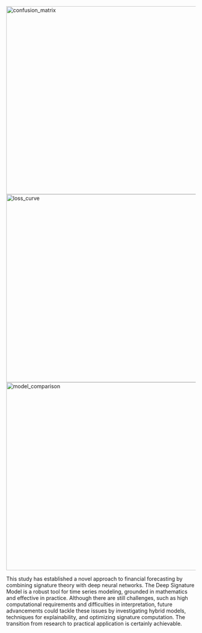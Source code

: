 <img width="600" height="500" alt="confusion_matrix" src="https://github.com/user-attachments/assets/4817b88e-3a0a-4bf8-8f9f-284f7134f70a" />
<img width="800" height="500" alt="loss_curve" src="https://github.com/user-attachments/assets/7868c3ed-8526-4069-ab4a-8eae1a1cba58" />
<img width="900" height="500" alt="model_comparison" src="https://github.com/user-attachments/assets/e292278e-bf2b-4cbe-83f3-dafe89763031" />

This study has established a novel approach to financial forecasting by combining signature theory with deep neural networks. The Deep Signature Model is a robust tool for time series modeling, grounded in mathematics and effective in practice. Although there are still challenges, such as high computational requirements and difficulties in interpretation, future advancements could tackle these issues by investigating hybrid models, techniques for explainability, and optimizing signature computation. The transition from research to practical application is certainly achievable.
